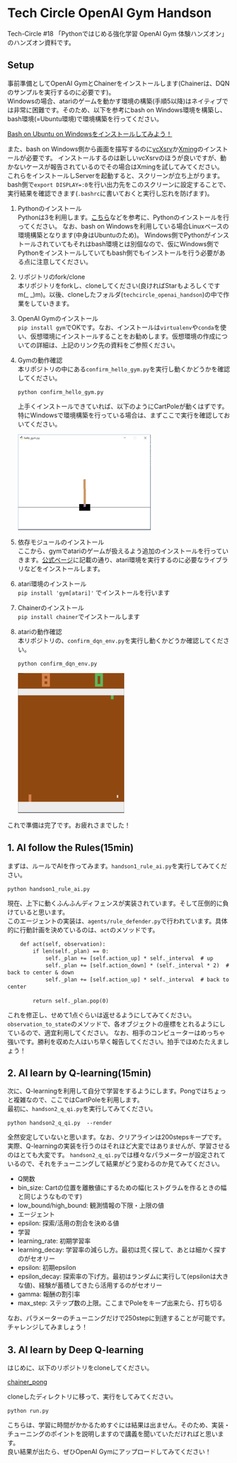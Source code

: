 # Tech Circle OpenAI Gym Handson

Tech-Circle #18 「Pythonではじめる強化学習 OpenAI Gym 体験ハンズオン」のハンズオン資料です。

## Setup

事前準備としてOpenAI GymとChainerをインストールします(Chainerは、DQNのサンプルを実行するのに必要です)。  
Windowsの場合、atariのゲームを動かす環境の構築(手順5以降)はネイティブでは非常に困難です。そのため、以下を参考にbash on Windows環境を構築し、bash環境(=Ubuntu環境)で環境構築を行ってください。

[Bash on Ubuntu on Windowsをインストールしてみよう！](http://qiita.com/Aruneko/items/c79810b0b015bebf30bb)

また、bash on Windows側から画面を描写するのに[vcXsrv](https://sourceforge.net/projects/vcxsrv/)か[Xming](https://sourceforge.net/projects/xming/)のインストールが必要です。
インストールするのは新しいvcXsrvのほうが良いですが、動かないケースが報告されているのでその場合はXmingを試してみてください。
これらをインストールしServerを起動すると、スクリーンが立ち上がります。bash側で`export DISPLAY=:0`を行い出力先をこのスクリーンに設定することで、実行結果を確認できます(`.bashrc`に書いておくと実行し忘れを防げます)。

1. Pythonのインストール  
Pythonは3を利用します。[こちら](http://qiita.com/icoxfog417/items/e8f97a6acad07903b5b0#python%E3%81%AE%E3%82%BB%E3%83%83%E3%83%88%E3%82%A2%E3%83%83%E3%83%97)などを参考に、Pythonのインストールを行ってください。
なお、bash on Windowsを利用している場合Linuxベースの環境構築となります(中身はUbuntuのため)。
Windows側でPythonがインストールされていてもそれはbash環境とは別個なので、仮にWindows側でPythonをインストールしていてもbash側でもインストールを行う必要がある点に注意してください。
2. リポジトリのfork/clone  
本リポジトリをforkし、cloneしてください(良ければStarもよろしくですm(_ _)m)。以後、cloneしたフォルダ(`techcircle_openai_handson`)の中で作業をしていきます。
3. OpenAI Gymのインストール  
`pip install gym`でOKです。なお、インストールは`virtualenv`や`conda`を使い、仮想環境にインストールすることをお勧めします。仮想環境の作成についての詳細は、上記のリンク先の資料をご参照ください。
4. Gymの動作確認  
    本リポジトリの中にある`confirm_hello_gym.py`を実行し動くかどうかを確認してください。  

    ```
    python confirm_hello_gym.py
    ```

    上手くインストールできていれば、以下のようにCartPoleが動くはずです。特にWindowsで環境構築を行っている場合は、まずここで実行を確認しておいてください。
    
    ![cartpole.PNG](./images/cartpole.PNG)
5. 依存モジュールのインストール  
ここから、gymでatariのゲームが扱えるよう追加のインストールを行っていきます。[公式ページ](https://github.com/openai/gym#installing-everything)に記載の通り、atari環境を実行するのに必要なライブラリなどをインストールします。
6. atari環境のインストール  
`pip install 'gym[atari]'` でインストールを行います
7. Chainerのインストール  
`pip install chainer`でインストールします
8. atariの動作確認  
     本リポジトリの、`confirm_dqn_env.py`を実行し動くかどうか確認してください。

    ```
    python confirm_dqn_env.py
    ```

    ![pong.PNG](./images/pong.PNG)


これで準備は完了です。お疲れさまでした！


## 1. AI follow the Rules(15min)

まずは、ルールでAIを作ってみます。`handson1_rule_ai.py`を実行してみてください。

```
python handson1_rule_ai.py
```

現在、上下に動くふんふんディフェンスが実装されています。そして圧倒的に負けていると思います。  
このエージェントの実装は、`agents/rule_defender.py`で行われています。具体的に行動計画を決めているのは、`act`のメソッドです。

```
    def act(self, observation):
        if len(self._plan) == 0:
            self._plan += [self.action_up] * self._interval  # up
            self._plan += [self.action_down] * (self._interval * 2)  # back to center & down
            self._plan += [self.action_up] * self._interval  # back to center
        
        return self._plan.pop(0)
```

これを修正し、せめて1点ぐらいは返せるようにしてみてください。`observation_to_state`のメソッドで、各オブジェクトの座標をとれるようにしているので、適宜利用してください。
なお、相手のコンピューターはめっちゃ強いです。勝利を収めた人はいち早く報告してください。拍手でほめたたえましょう！


## 2. AI learn by Q-learning(15min)

次に、Q-learningを利用して自分で学習をするようにします。Pongではちょっと複雑なので、ここではCartPoleを利用します。  
最初に、`handson2_q_qi.py`を実行してみてください。

```
python handson2_q_qi.py  --render
```

全然安定していないと思います。なお、クリアラインは200stepsキープです。  
実際、Q-learningの実装を行うのはそれほど大変ではありませんが、学習させるのはとても大変です。
`handson2_q_qi.py`では様々なパラメーターが設定されているので、それをチューニングして結果がどう変わるのか見てみてください。

* Q関数
 * bin_size: Cartの位置を離散値にするための幅(ヒストグラムを作るときの幅と同じようなものです)
 * low_bound/high_bound: 観測情報の下限・上限の値
* エージェント
 * epsilon: 探索/活用の割合を決める値
* 学習
 * learning_rate: 初期学習率
 * learning_decay: 学習率の減らし方。最初は荒く探して、あとは細かく探すのがセオリー
 * epsilon: 初期epsilon
 * epsilon_decay: 探索率の下げ方。最初はランダムに実行して(epsilonは大きな値)、経験が蓄積してきたら活用するのがセオリー
 * gamma: 報酬の割引率
 * max_step: ステップ数の上限。ここまでPoleをキープ出来たら、打ち切る

なお、パラメーターのチューニングだけで250stepに到達することが可能です。チャレンジしてみましょう！


## 3. AI learn by Deep Q-learning

はじめに、以下のリポジトリをcloneしてください。

[chainer_pong](https://github.com/icoxfog417/chainer_pong)

cloneしたディレクトリに移って、実行をしてみてください。

```
python run.py
```

こちらは、学習に時間がかかるためすぐには結果は出ません。そのため、実装・チューニングのポイントを説明しますので講義を聞いていただければと思います。  
良い結果が出たら、ぜひOpenAI Gymにアップロードしてみてください！

